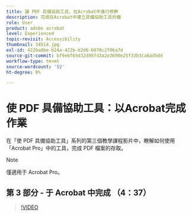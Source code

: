 ```yaml
---
title: 讓 PDF 具備協助工具，在Acrobat中進行修飾
description: 完成在Acrobat中建立具備協助工具的檔
role: User
product: adobe acrobat
level: Experienced
topic-revisit: Accessibility
thumbnail: 34514.jpg
exl-id: 422ba8be-b24a-422b-b2d6-6070c2f06a7d
source-git-commit: bf9e6f65d32d95fd3a2e3690e25f33b3ca6ad5dd
workflow-type: tm+mt
source-wordcount: '52'
ht-degree: 0%

---
```


# 使 PDF 具備協助工具：以Acrobat完成作業

在「使 PDF 具備協助工具」系列的第三個教學課程影片中，瞭解如何使用「Acrobat Pro」中的工具，完成 PDF 檔案的存取。

>[!NOTE]
>
>僅適用于 Acrobat Pro。

## 第 3 部分 - 于 Acrobat 中完成 （4：37）

>[!VIDEO](https://video.tv.adobe.com/v/34514?hidetitle=true)
